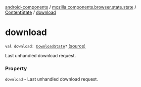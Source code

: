 [android-components](../../index.md) / [mozilla.components.browser.state.state](../index.md) / [ContentState](index.md) / [download](./download.md)

# download

`val download: `[`DownloadState`](../../mozilla.components.browser.state.state.content/-download-state/index.md)`?` [(source)](https://github.com/mozilla-mobile/android-components/blob/master/components/browser/state/src/main/java/mozilla/components/browser/state/state/ContentState.kt#L39)

Last unhandled download request.

### Property

`download` - Last unhandled download request.